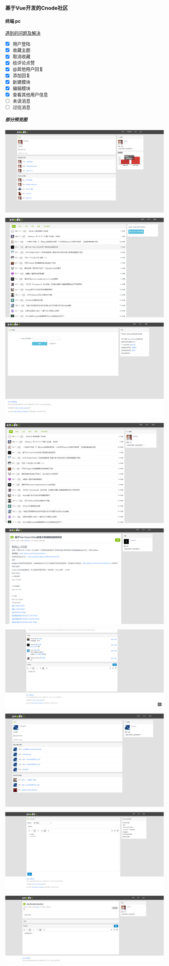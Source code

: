 ### 基于Vue开发的Cnode社区

#### 终端 pc

[遇到的问题及解决](https://github.com/qiqingfu/Vue-https-cnodejs.org/issues)

- [x] 用户登陆
- [x] 收藏主题
- [x] 取消收藏
- [x] 给评论点赞
- [x] @其他用户回复
- [x] 添加回复
- [x] 新建模块
- [x] 编辑模块
- [x] 查看其他用户信息
- [ ] 未读消息
- [ ] 过往消息

##### 部分预览图

![cnode](./image/9.png)

![cnode](./image/1.png)

![cnode](./image/2.png)

![cnode](./image/3.png)

![cnode](./image/4.png)

![cnode](./image/5.png)

![cnode](./image/6.png)

![cnode](./image/7.png)

![cnode](./image/8.png)
